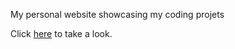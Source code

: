My personal website showcasing my coding projets

Click [here](https://leoherrmann.github.io/index.html) to take a look.
